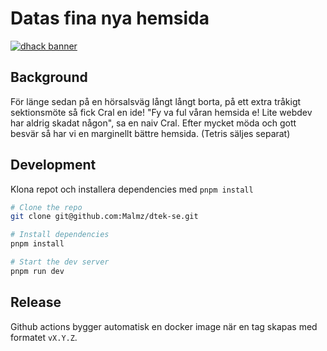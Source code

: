 # Datas fina nya hemsida

[![dhack banner](https://static.codegrotto.com/images/dhack-banner.svg)](dhack.se)

## Background

För länge sedan på en hörsalsväg långt långt borta, på ett extra tråkigt sektionsmöte så fick Cral en ide! "Fy va ful våran hemsida e! Lite webdev har aldrig skadat någon", sa en naiv Cral. Efter mycket möda och gott besvär så har vi en marginellt bättre hemsida. (Tetris säljes separat)

## Development

Klona repot och installera dependencies med `pnpm install`

```bash
# Clone the repo
git clone git@github.com:Malmz/dtek-se.git

# Install dependencies
pnpm install

# Start the dev server
pnpm run dev
```

## Release

Github actions bygger automatisk en docker image när en tag skapas med formatet `vX.Y.Z`.
